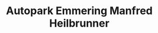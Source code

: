 ---
title: "Autopark Emmering Manfred Heilbrunner"
url: /emmering/autopark-emmering-manfred-heilbrunner/
shop: Autohaus
---